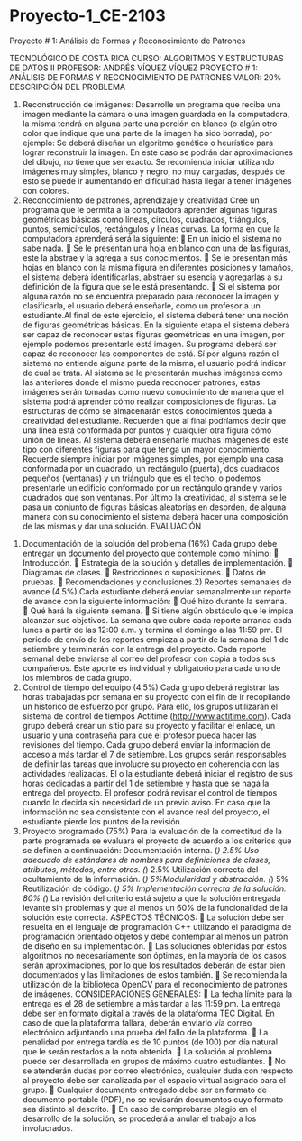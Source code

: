 Proyecto-1_CE-2103
==================

Proyecto # 1: Análisis de Formas y Reconocimiento de Patrones



TECNOLÓGICO DE COSTA RICA
CURSO: ALGORITMOS Y ESTRUCTURAS DE DATOS II
PROFESOR: ANDRÉS VÍQUEZ VÍQUEZ
PROYECTO # 1: ANÁLISIS DE FORMAS Y RECONOCIMIENTO DE PATRONES 
VALOR: 20%
DESCRIPCIÓN DEL PROBLEMA
1. Reconstrucción de imágenes:
Desarrolle un programa que reciba una imagen mediante la cámara o una imagen guardada en 
la computadora, la misma tendrá en alguna parte una porción en blanco (o algún otro color que 
indique que una parte de la imagen ha sido borrada), por ejemplo:
Se deberá diseñar un algoritmo genético o heurístico para lograr reconstruir la imagen. En este 
caso se podrán dar aproximaciones del dibujo, no tiene que ser exacto.
Se recomienda iniciar utilizando imágenes muy simples, blanco y negro, no muy cargadas, 
después de esto se puede ir aumentando en dificultad hasta llegar a tener imágenes con colores.
2. Reconocimiento de patrones, aprendizaje y creatividad
Cree un programa que le permita a la computadora aprender algunas figuras geométricas básicas 
como líneas, círculos, cuadrados, triángulos, puntos, semicírculos, rectángulos y líneas curvas. La 
forma en que la computadora aprenderá será la siguiente:
 En un inicio el sistema no sabe nada.
 Se le presentan una hoja en blanco con una de las figuras, este la abstrae y la agrega a sus 
conocimientos.
 Se le presentan más hojas en blanco con la misma figura en diferentes posiciones y tamaños, 
el sistema deberá identificarlas, abstraer su esencia y agregarlas a su definición de la figura 
que se le está presentando.
 Si el sistema por alguna razón no se encuentra preparado para reconocer la imagen y 
clasificarla, el usuario deberá enseñarle, como un profesor a un estudiante.Al final de este ejercicio, el sistema deberá tener una noción de figuras geométricas básicas. En 
la siguiente etapa el sistema deberá ser capaz de reconocer estas figuras geométricas en una 
imagen, por ejemplo podemos presentarle está imagen.
Su programa deberá ser capaz de reconocer las componentes de está. Sí por alguna razón el 
sistema no entiende alguna parte de la misma, el usuario podrá indicar de cual se trata.
Al sistema se le presentarán muchas imágenes como las anteriores donde el mismo pueda 
reconocer patrones, estas imágenes serán tomadas como nuevo conocimiento de manera que 
el sistema podrá aprender cómo realizar composiciones de figuras. La estructuras de cómo se 
almacenarán estos conocimientos queda a creatividad del estudiante. Recuerden que al final 
podríamos decir que una línea está conformada por puntos y cualquier otra figura cómo unión
de líneas.
Al sistema deberá enseñarle muchas imágenes de este tipo con diferentes figuras para que tenga 
un mayor conocimiento. Recuerde siempre iniciar por imágenes simples, por ejemplo una casa 
conformada por un cuadrado, un rectángulo (puerta), dos cuadrados pequeños (ventanas) y un 
triángulo que es el techo, o podemos presentarle un edificio conformado por un rectángulo 
grande y varios cuadrados que son ventanas. 
Por último la creatividad, al sistema se le pasa un conjunto de figuras básicas aleatorias en 
desorden, de alguna manera con su conocimiento el sistema deberá hacer una composición de 
las mismas y dar una solución. 
EVALUACIÓN 
1) Documentación de la solución del problema (16%)
Cada grupo debe entregar un documento del proyecto que contemple como mínimo:
 Introducción.
 Estrategia de la solución y detalles de implementación.
 Diagramas de clases.
 Restricciones o suposiciones.
 Datos de pruebas.
 Recomendaciones y conclusiones.2) Reportes semanales de avance (4.5%)
Cada estudiante deberá enviar semanalmente un reporte de avance con la siguiente información:
 Qué hizo durante la semana.
 Qué hará la siguiente semana.
 Si tiene algún obstáculo que le impida alcanzar sus objetivos.
La semana que cubre cada reporte arranca cada lunes a partir de las 12:00 a.m. y termina el 
domingo a las 11:59 pm. 
El periodo de envío de los reportes empieza a partir de la semana del 1 de setiembre y terminarán 
con la entrega del proyecto.
Cada reporte semanal debe enviarse al correo del profesor con copia a todos sus compañeros.
Este aporte es individual y obligatorio para cada uno de los miembros de cada grupo.
3) Control de tiempo del equipo (4.5%)
Cada grupo deberá registrar las horas trabajadas por semana en su proyecto con el fin de ir 
recopilando un histórico de esfuerzo por grupo. Para ello, los grupos utilizarán el sistema de 
control de tiempos Actitime (http://www.actitime.com).
Cada grupo deberá crear un sitio para su proyecto y facilitar el enlace, un usuario y una contraseña 
para que el profesor pueda hacer las revisiones del tiempo. Cada grupo deberá enviar la 
información de acceso a más tardar el 7 de setiembre.
Los grupos serán responsables de definir las tareas que involucre su proyecto en coherencia con 
las actividades realizadas. 
El o la estudiante deberá iniciar el registro de sus horas dedicadas a partir del 1 de setiembre y 
hasta que se haga la entrega del proyecto. 
El profesor podrá revisar el control de tiempos cuando lo decida sin necesidad de un previo aviso. 
En caso que la información no sea consistente con el avance real del proyecto, el estudiante 
pierde los puntos de la revisión.
4) Proyecto programado (75%)
Para la evaluación de la correctitud de la parte programada se evaluará el proyecto de acuerdo 
a los criterios que se definen a continuación:
Documentación interna. (*) 2.5%
Uso adecuado de estándares de nombres para definiciones de clases, atributos, 
métodos, entre otros. (*)
2.5%
Utilización correcta del ocultamiento de la información. (*) 5%Modularidad y abstracción. (*) 5%
Reutilización de código. (*) 5%
Implementación correcta de la solución. 80%
(*) La revisión del criterio está sujeto a que la solución entregada levante sin problemas y que 
al menos un 60% de la funcionalidad de la solución este correcta.
ASPECTOS TÉCNICOS:
 La solución debe ser resuelta en el lenguaje de programación C++ utilizando el paradigma de 
programación orientado objetos y debe contemplar al menos un patrón de diseño en su 
implementación. 
 Las soluciones obtenidas por estos algoritmos no necesariamente son óptimas, en la mayoría de 
los casos serán aproximaciones, por lo que los resultados deberán de estar bien documentados y 
las limitaciones de estos también.
 Se recomienda la utilización de la biblioteca OpenCV para el reconocimiento de patrones de 
imágenes.
CONSIDERACIONES GENERALES:
 La fecha límite para la entrega es el 28 de setiembre a más tardar a las 11:59 pm. La entrega debe 
ser en formato digital a través de la plataforma TEC Digital. En caso de que la plataforma fallara, 
deberán enviarlo vía correo electrónico adjuntando una prueba del fallo de la plataforma.
 La penalidad por entrega tardía es de 10 puntos (de 100) por día natural que le serán restados a 
la nota obtenida.
 La solución al problema puede ser desarrollada en grupos de máximo cuatro estudiantes.
 No se atenderán dudas por correo electrónico, cualquier duda con respecto al proyecto debe ser 
canalizada por el espacio virtual asignado para el grupo.
 Cualquier documento entregado debe ser en formato de documento portable (PDF), no se 
revisarán documentos cuyo formato sea distinto al descrito. 
 En caso de comprobarse plagio en el desarrollo de la solución, se procederá a anular el trabajo a 
los involucrados. 
